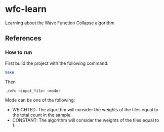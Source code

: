 # wfc-learn


Learning about the Wave Function Collapse algorithm.

## References

### How to run


First build the project with the following command:
```bash
make
```

Then
```bash
./wfc <input_file> <mode>
```

Mode can be one of the following:
- WEIGHTED: The algorithm will consider the weights of the tiles equal to the total count in the sample.
- CONSTANT: The algorithm will consider the weights of the tiles equal to 1.